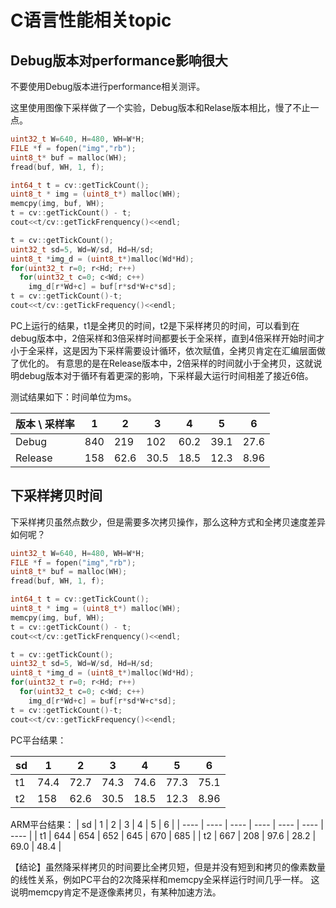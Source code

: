 # C语言性能相关topic


## Debug版本对performance影响很大

不要使用Debug版本进行performance相关测评。

这里使用图像下采样做了一个实验，Debug版本和Relase版本相比，慢了不止一点。

```cpp
uint32_t W=640, H=480, WH=W*H;
FILE *f = fopen("img","rb");
uint8_t* buf = malloc(WH);
fread(buf, WH, 1, f);

int64_t t = cv::getTickCount();
uint8_t * img = (uint8_t*) malloc(WH);
memcpy(img, buf, WH);
t = cv::getTickCount() - t;
cout<<t/cv::getTickFrenquency()<<endl;

t = cv::getTickCount();
uint32_t sd=5, Wd=W/sd, Hd=H/sd;
uint8_t *img_d = (uint8_t*)malloc(Wd*Hd);
for(uint32_t r=0; r<Hd; r++)
  for(uint32_t c=0; c<Wd; c++)
    img_d[r*Wd+c] = buf[r*sd*W+c*sd];
t = cv::getTickCount()-t;
cout<<t/cv::getTickFrequency()<<endl;
```
PC上运行的结果，t1是全拷贝的时间，t2是下采样拷贝的时间，可以看到在debug版本中，2倍采样和3倍采样时间都要长于全采样，直到4倍采样开始时间才小于全采样，这是因为下采样需要设计循环，依次赋值，全拷贝肯定在汇编层面做了优化的。
有意思的是在Release版本中，2倍采样的时间就小于全拷贝，这就说明debug版本对于循环有着更深的影响，下采样最大运行时间相差了接近6倍。


测试结果如下：时间单位为ms。

| 版本 \\ 采样率   | 1    | 2    | 3    | 4    | 5    | 6    |
| ---- | ---- | ---- | ---- | ---- | ---- | ---- |
| Debug   | 840  | 219  | 102  | 60.2 | 39.1 | 27.6 |
| Release   | 158  | 62.6 | 30.5 | 18.5 | 12.3 | 8.96 |



## 下采样拷贝时间
下采样拷贝虽然点数少，但是需要多次拷贝操作，那么这种方式和全拷贝速度差异如何呢？

```cpp
uint32_t W=640, H=480, WH=W*H;
FILE *f = fopen("img","rb");
uint8_t* buf = malloc(WH);
fread(buf, WH, 1, f);

int64_t t = cv::getTickCount();
uint8_t * img = (uint8_t*) malloc(WH);
memcpy(img, buf, WH);
t = cv::getTickCount() - t;
cout<<t/cv::getTickFrenquency()<<endl;

t = cv::getTickCount();
uint32_t sd=5, Wd=W/sd, Hd=H/sd;
uint8_t *img_d = (uint8_t*)malloc(Wd*Hd);
for(uint32_t r=0; r<Hd; r++)
  for(uint32_t c=0; c<Wd; c++)
    img_d[r*Wd+c] = buf[r*sd*W+c*sd];
t = cv::getTickCount()-t;
cout<<t/cv::getTickFrequency()<<endl;
```

PC平台结果：

| sd   | 1    | 2    | 3    | 4    | 5    | 6    |
| ---- | ---- | ---- | ---- | ---- | ---- | ---- |
| t1   | 74.4 | 72.7 | 74.3 | 74.6 | 77.3 | 75.1 |
| t2   | 158  | 62.6 | 30.5 | 18.5 | 12.3 | 8.96 |

ARM平台结果：
| sd   | 1    | 2    | 3    | 4    | 5    | 6    |
| ---- | ---- | ---- | ---- | ---- | ---- | ---- |
| t1   | 644  | 654  | 652  | 645  | 670  | 685  |
| t2   | 667  | 208  | 97.6 | 28.2 | 69.0 | 48.4 |

【结论】虽然降采样拷贝的时间要比全拷贝短，但是并没有短到和拷贝的像素数量的线性关系，例如PC平台的2次降采样和memcpy全采样运行时间几乎一样。
这说明memcpy肯定不是逐像素拷贝，有某种加速方法。